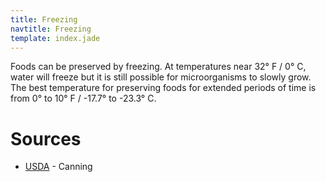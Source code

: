 ```yaml
---
title: Freezing
navtitle: Freezing
template: index.jade
---
```


Foods can be preserved by freezing.  At temperatures near 32° F / 0° C, water will freeze but it is still possible for microorganisms to slowly grow.  The best temperature for preserving foods for extended periods of time is from 0° to 10° F / -17.7° to -23.3° C.


Sources
=======

* [USDA](../../sources/usda.html) - Canning
